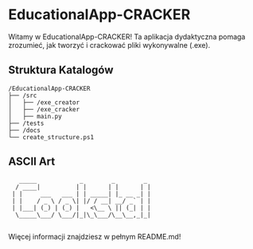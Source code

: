 
# EducationalApp-CRACKER

Witamy w EducationalApp-CRACKER! Ta aplikacja dydaktyczna pomaga zrozumieć, jak tworzyć i crackować pliki wykonywalne (.exe). 

## Struktura Katalogów

```
/EducationalApp-CRACKER
├── /src
│   ├── /exe_creator
│   ├── /exe_cracker
│   ├── main.py
├── /tests
├── /docs
└── create_structure.ps1
```

## ASCII Art

```
   _____            _        _        _ 
  / ____|          | |      | |      | |
 | |     ___   ___ | | _____| |_ __ _| |
 | |    / _ \ / _ \| |/ / __| __/ _` | |
 | |___| (_) | (_) |   <\__ \ || (_| | |
  \_____\___/ \___/|_|\_\___/\__\__,_|_|
                                         
```

Więcej informacji znajdziesz w pełnym README.md!
